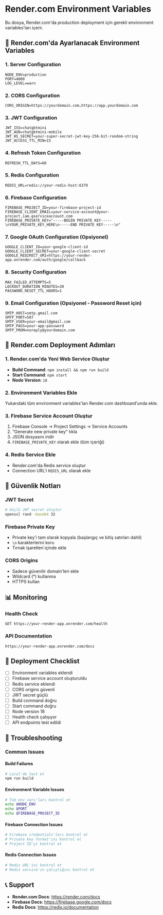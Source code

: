 # Render.com Environment Variables

Bu dosya, Render.com'da production deployment için gerekli environment variables'ları içerir.

## 🔧 Render.com'da Ayarlanacak Environment Variables

### 1. Server Configuration
```
NODE_ENV=production
PORT=4000
LOG_LEVEL=warn
```

### 2. CORS Configuration
```
CORS_ORIGIN=https://yourdomain.com,https://app.yourdomain.com
```

### 3. JWT Configuration
```
JWT_ISS=chatgbtmini
JWT_AUD=chatgbtmini-mobile
JWT_HS_SECRET=your-super-secret-jwt-key-256-bit-random-string
JWT_ACCESS_TTL_MIN=15
```

### 4. Refresh Token Configuration
```
REFRESH_TTL_DAYS=60
```

### 5. Redis Configuration
```
REDIS_URL=redis://your-redis-host:6379
```

### 6. Firebase Configuration
```
FIREBASE_PROJECT_ID=your-firebase-project-id
FIREBASE_CLIENT_EMAIL=your-service-account@your-project.iam.gserviceaccount.com
FIREBASE_PRIVATE_KEY="-----BEGIN PRIVATE KEY-----\nYOUR_PRIVATE_KEY_HERE\n-----END PRIVATE KEY-----\n"
```

### 7. Google OAuth Configuration (Opsiyonel)
```
GOOGLE_CLIENT_ID=your-google-client-id
GOOGLE_CLIENT_SECRET=your-google-client-secret
GOOGLE_REDIRECT_URI=https://your-render-app.onrender.com/auth/google/callback
```

### 8. Security Configuration
```
MAX_FAILED_ATTEMPTS=5
LOCKOUT_DURATION_MINUTES=30
PASSWORD_RESET_TTL_HOURS=1
```

### 9. Email Configuration (Opsiyonel - Password Reset için)
```
SMTP_HOST=smtp.gmail.com
SMTP_PORT=587
SMTP_USER=your-email@gmail.com
SMTP_PASS=your-app-password
SMTP_FROM=noreply@yourdomain.com
```

## 🚀 Render.com Deployment Adımları

### 1. Render.com'da Yeni Web Service Oluştur
- **Build Command**: `npm install && npm run build`
- **Start Command**: `npm start`
- **Node Version**: `18`

### 2. Environment Variables Ekle
Yukarıdaki tüm environment variables'ları Render.com dashboard'unda ekle.

### 3. Firebase Service Account Oluştur
1. Firebase Console → Project Settings → Service Accounts
2. "Generate new private key" tıkla
3. JSON dosyasını indir
4. `FIREBASE_PRIVATE_KEY` olarak ekle (tüm içeriği)

### 4. Redis Service Ekle
- Render.com'da Redis service oluştur
- Connection URL'i `REDIS_URL` olarak ekle

## 🔐 Güvenlik Notları

### JWT Secret
```bash
# Güçlü JWT secret oluştur
openssl rand -base64 32
```

### Firebase Private Key
- Private key'i tam olarak kopyala (başlangıç ve bitiş satırları dahil)
- `\n` karakterlerini koru
- Tırnak işaretleri içinde ekle

### CORS Origins
- Sadece güvenilir domain'leri ekle
- Wildcard (*) kullanma
- HTTPS kullan

## 📊 Monitoring

### Health Check
```
GET https://your-render-app.onrender.com/health
```

### API Documentation
```
https://your-render-app.onrender.com/docs
```

## 🔄 Deployment Checklist

- [ ] Environment variables eklendi
- [ ] Firebase service account oluşturuldu
- [ ] Redis service eklendi
- [ ] CORS origins güvenli
- [ ] JWT secret güçlü
- [ ] Build command doğru
- [ ] Start command doğru
- [ ] Node version 18
- [ ] Health check çalışıyor
- [ ] API endpoints test edildi

## 🚨 Troubleshooting

### Common Issues

#### Build Failures
```bash
# Local'de test et
npm run build
```

#### Environment Variable Issues
```bash
# Tüm env vars'ları kontrol et
echo $NODE_ENV
echo $PORT
echo $FIREBASE_PROJECT_ID
```

#### Firebase Connection Issues
```bash
# Firebase credentials'ları kontrol et
# Private key format'ını kontrol et
# Project ID'yi kontrol et
```

#### Redis Connection Issues
```bash
# Redis URL'ini kontrol et
# Redis service'in çalıştığını kontrol et
```

## 📞 Support

- **Render.com Docs**: https://render.com/docs
- **Firebase Docs**: https://firebase.google.com/docs
- **Redis Docs**: https://redis.io/documentation
